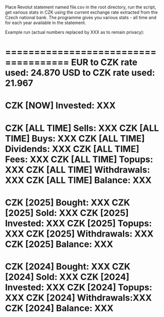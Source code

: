 Place Revolut statement named file.csv in the root directory, run the script, get various stats in CZK using the current exchange rate extracted from the Czech national bank.
The programme gives you various stats - all time and for each year available in the statement.

Example run (actual numbers replaced by XXX as to remain privacy):

=====================================
EUR to CZK rate used: 24.870
USD to CZK rate used: 21.967
=====================================
CZK [NOW] Invested: XXX
=====================================
CZK [ALL TIME] Sells: XXX
CZK [ALL TIME] Buys: XXX
CZK [ALL TIME] Dividends: XXX
CZK [ALL TIME] Fees: XXX
CZK [ALL TIME] Topups: XXX
CZK [ALL TIME] Withdrawals: XXX
CZK [ALL TIME] Balance: XXX
=====================================
CZK [2025] Bought: XXX
CZK [2025] Sold: XXX
CZK [2025] Invested: XXX
CZK [2025] Topups: XXX
CZK [2025] Withdrawals: XXX
CZK [2025] Balance: XXX
=====================================
CZK [2024] Bought: XXX
CZK [2024] Sold: XXX
CZK [2024] Invested: XXX
CZK [2024] Topups: XXX
CZK [2024] Withdrawals:XXX
CZK [2024] Balance: XXX
=====================================
